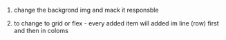 1) change the backgrond img and mack it responsble

2) to change to grid or flex - every added item will added im line (row) first and then in coloms

